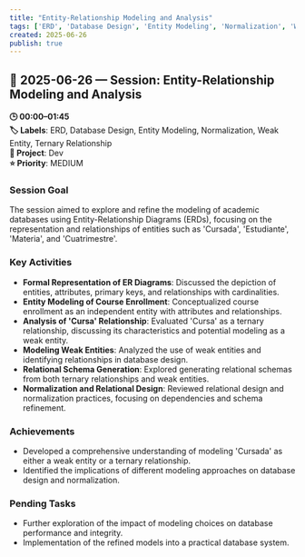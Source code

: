 ```yaml
---
title: "Entity-Relationship Modeling and Analysis"
tags: ['ERD', 'Database Design', 'Entity Modeling', 'Normalization', 'Weak Entity', 'Ternary Relationship']
created: 2025-06-26
publish: true
---
```


## 📅 2025-06-26 — Session: Entity-Relationship Modeling and Analysis

**🕒 00:00–01:45**  
**🏷️ Labels**: ERD, Database Design, Entity Modeling, Normalization, Weak Entity, Ternary Relationship  
**📂 Project**: Dev  
**⭐ Priority**: MEDIUM  


### Session Goal
The session aimed to explore and refine the modeling of academic databases using Entity-Relationship Diagrams (ERDs), focusing on the representation and relationships of entities such as 'Cursada', 'Estudiante', 'Materia', and 'Cuatrimestre'.

### Key Activities
- **Formal Representation of ER Diagrams**: Discussed the depiction of entities, attributes, primary keys, and relationships with cardinalities.
- **Entity Modeling of Course Enrollment**: Conceptualized course enrollment as an independent entity with attributes and relationships.
- **Analysis of 'Cursa' Relationship**: Evaluated 'Cursa' as a ternary relationship, discussing its characteristics and potential modeling as a weak entity.
- **Modeling Weak Entities**: Analyzed the use of weak entities and identifying relationships in database design.
- **Relational Schema Generation**: Explored generating relational schemas from both ternary relationships and weak entities.
- **Normalization and Relational Design**: Reviewed relational design and normalization practices, focusing on dependencies and schema refinement.

### Achievements
- Developed a comprehensive understanding of modeling 'Cursada' as either a weak entity or a ternary relationship.
- Identified the implications of different modeling approaches on database design and normalization.

### Pending Tasks
- Further exploration of the impact of modeling choices on database performance and integrity.
- Implementation of the refined models into a practical database system.
